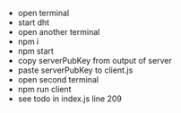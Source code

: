 - open terminal
- start dht
- open another terminal
- npm i
- npm start
- copy serverPubKey from output of server
- paste serverPubKey to client.js
- open second terminal
- npm run client
- see todo in index.js line 209